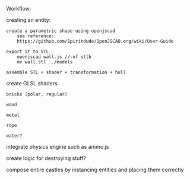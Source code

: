 Workflow:

creating an entity:

	create a parametric shape using openjscad
		see reference:
		https://github.com/Spiritdude/OpenJSCAD.org/wiki/User-Guide
		
	export it to STL
		openjscad wall.js //-of stlb
		mv wall.stl ../models

	assemble STL + shader + transformation + hull

create GLSL shaders
	
	bricks (polar, regular)

	wood

	metal

	rope

	water?

integrate physics engine such as ammo.js

create logic for destroying stuff?

compose entire castles by instancing entities and placing them correctly

